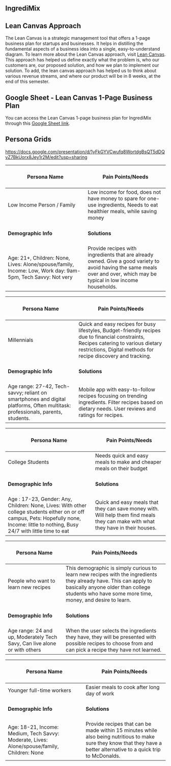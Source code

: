 ## IngrediMix 

## Lean Canvas Approach
The Lean Canvas is a strategic management tool that offers a 1-page business plan for startups and businesses. It helps in distilling the fundamental aspects of a business idea into a single, easy-to-understand diagram. To learn more about the Lean Canvas approach, visit [Lean Canvas](https://www.leancanvas.com/).
This approach has helped us define exactly what the problem is, who our customers are, our proposed solution, and how we plan to implement our solution. To add, the lean canvas approach has helped us to think about various revenue streams, and where our product will be in 8 weeks, at the end of this semester.

## Google Sheet - Lean Canvas 1-Page Business Plan
You can access the Lean Canvas 1-page business plan for IngrediMix through this [Google Sheet link](https://docs.google.com/presentation/d/1PTNm7hxM9d72SsOLtgjF3Lfo8pEqyhvbOgFp22v_uCE/edit?usp=sharing).



## Persona Grids

https://docs.google.com/presentation/d/1yFkGYVCwufq8WortdgBsQT5dDQvZ7BkUorx8Jey1r2M/edit?usp=sharing

| <h4> Persona Name </h4> | <h4> Pain Points/Needs </h4> |
|-------------------|----------------------|
| Low Income Person / Family | Low income for food, does not have money to spare for one-use ingredients, Needs to eat healthier meals, while saving money |
| <h4> **Demographic Info** </h4> | <h4> **Solutions** </h4>|
|Age: 21+, Children: None, Lives: Alone/spouse/family, Income: Low, Work day: 9am-5pm, Tech Savvy: Not very|Provide recipes with ingredients that are already owned. Give a good variety to avoid having the same meals over and over, which may be typical in low income households. |


| <h4> Persona Name </h4> | <h4> Pain Points/Needs </h4> |
|-------------------|----------------------|
| Millennials | Quick and easy recipes for busy lifestyles, Budget-friendly recipes due to financial constraints, Recipes catering to various dietary restrictions, Digital methods for recipe discovery and tracking. |
| <h4> **Demographic Info** </h4> | <h4> **Solutions** </h4>|
|Age range: 27-42, Tech-savvy; reliant on smartphones and digital platforms, Often multitask: professionals, parents, students. |Mobile app with easy-to-follow recipes focusing on trending ingredients. Filter recipes based on dietary needs. User reviews and ratings for recipes. |

| <h4> Persona Name </h4> | <h4> Pain Points/Needs </h4> |
|-------------------|----------------------|
| College Students | Needs quick and easy meals to make and cheaper meals on their budget |
| <h4> **Demographic Info** </h4> | <h4> **Solutions** </h4>|
|Age : 17-23, Gender: Any, Children: None, Lives: With other college students either on or off campus, Pets: Hopefully none, Income: little to nothing, Busy 24/7 with little time to eat | Quick and easy meals that they can save money with.  Will help them find meals they can make with what they have in their houses. |

| <h4> Persona Name </h4> | <h4> Pain Points/Needs </h4> |
|-------------------|----------------------|
| People who want to learn new recipes | This demographic is simply curious to learn new recipes with the ingredients they already have. This can apply to basically anyone older than college students who have some more time, money, and desire to learn. |
| <h4> **Demographic Info** </h4> | <h4> **Solutions** </h4>|
|Age range: 24 and up, Moderately Tech Savy, Can live alone or with others |When the user selects the ingredients they have, they will be presented with possible recipes to choose from and can pick a recipe they have not learned.|

| <h4> Persona Name </h4> | <h4> Pain Points/Needs </h4> |
|-------------------|----------------------|
| Younger full-time workers | Easier meals to cook after long day of work |
| <h4> **Demographic Info** </h4> | <h4> **Solutions** </h4>|
|Age: 18-21, Income: Medium, Tech Savvy: Moderate, Lives: Alone/spouse/family, Children: None | Provide recipes that can be made within 15 minutes while also being nutritious to make sure they know that they have a better alternative to a quick trip to McDonalds.|
